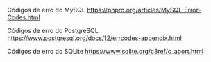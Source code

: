 Códigos de erro do MySQL
https://phpro.org/articles/MySQL-Error-Codes.html

Códigos de erro do PostgreSQL
https://www.postgresql.org/docs/12/errcodes-appendix.html

Códigos de erro do SQLite
https://www.sqlite.org/c3ref/c_abort.html


